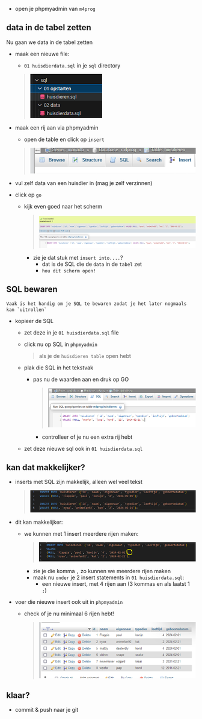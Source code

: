 

- open je phpmyadmin van `m4prog`
## data in de tabel zetten

Nu gaan we data in de tabel zetten

- maak een nieuwe file:
    - `01 huisdierdata.sql` in je `sql` directory
    > ![](img/sqldir.PNG)
        
- maak een rij aan via phpmyadmin
    - open de table en click op `insert`
    > ![](img/insert.PNG)
- vul zelf data van een huisdier in (mag je zelf verzinnen)

- click op `go`
    - kijk even goed naar het scherm
        > ![](img/insertstatement.PNG)
        - zie je dat stuk met `insert into....`?
            - dat is de SQL die de `data` in de `tabel` zet
            - `hou dit scherm open!`

## SQL bewaren

```
Vaak is het handig om je SQL te bewaren zodat je het later nogmaals kan `uitrollen`
```

- kopieer de SQL
    - zet deze in je `01 huisdierdata.sql` file
    - click nu op SQL in `phpmyadmin` 
        > als je de `huisdieren table` open hebt
        
    - plak die SQL in het tekstvak
        - pas nu de waarden aan en druk op GO
            > ![](img/insertSQL.PNG)
            - controlleer of je nu een extra rij hebt
    - zet deze nieuwe sql ook in `01 huisdierdata.sql`

## kan dat makkelijker?


- inserts met SQL zijn makkelijk, alleen wel veel tekst 
    > ![](img/veeldata.PNG)

- dit kan makkelijker:
    - we kunnen met 1 insert meerdere rijen maken:
        > ![](img/komma.PNG)
        - zie je die komma `,` zo kunnen we meerdere rijen maken
        - maak nu `onder` je 2 insert statements in `01 huisdierdata.sql`:
            - een nieuwe insert, met 4 rijen aan (3 kommas en als laatst 1 `;`)
- voer die nieuwe insert ook uit in `phpmyadmin`
    - check of je nu minimaal 6 rijen hebt!
        > ![](img/meerdata.PNG)
    

## klaar?

- commit & push naar je git
            